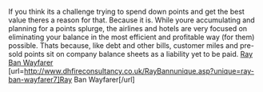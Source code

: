 If you think its a challenge trying to spend down points and get the best value theres a reason for that. Because it is. While youre accumulating and planning for a points splurge, the airlines and hotels are very focused on eliminating your balance in the most efficient and profitable way (for them) possible. Thats because, like debt and other bills, customer miles and pre-sold points sit on company balance sheets as a liability yet to be paid.
 <a href="http://www.dhfireconsultancy.co.uk/RayBannunique.asp?unique=ray-ban-wayfarer7" >Ray Ban Wayfarer</a>
[url=http://www.dhfireconsultancy.co.uk/RayBannunique.asp?unique=ray-ban-wayfarer7]Ray Ban Wayfarer[/url]